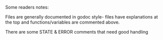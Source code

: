 Some readers notes:

Files are generally documented in godoc style- files have explanations at the top and functions/variables are commented above.

There are some STATE & ERROR comments that need good handling
